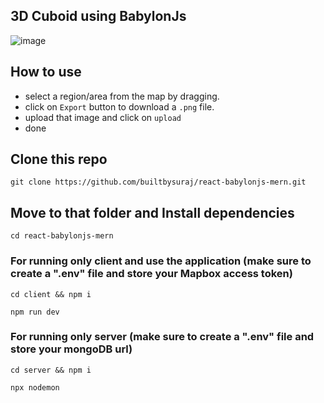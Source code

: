 ## 3D Cuboid using BabylonJs

![image](https://user-images.githubusercontent.com/77146598/226308744-ab4d3bb4-6648-4eb7-91da-5ce25fab7d61.png)

## How to use
- select a region/area from the map by dragging.
- click on `Export` button to download a `.png` file.
- upload that image and click on `upload`
- done

## Clone this repo
```
git clone https://github.com/builtbysuraj/react-babylonjs-mern.git
```
## Move to that folder and Install dependencies
```
cd react-babylonjs-mern
```
### For running only client and use the application (make sure to create a ".env" file and store your Mapbox access token)
```
cd client && npm i
```
```
npm run dev
```
### For running only server (make sure to create a ".env" file and store your mongoDB url)
```
cd server && npm i
```
```
npx nodemon
```
